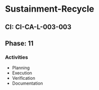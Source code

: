 # Sustainment-Recycle

## CI: CI-CA-L-003-003
## Phase: 11

### Activities
- Planning
- Execution
- Verification
- Documentation
